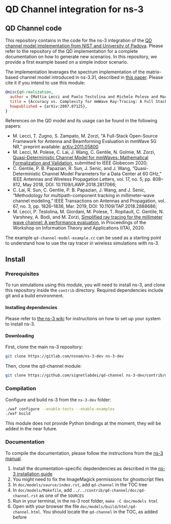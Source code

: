 QD Channel integration for ns-3
================================

## QD Channel code
This repository contains in the code for the ns-3 integration of the [QD channel model implementation from NIST and University of Padova](https://github.com/signetlabdei/qd-realization). Please refer to the repository of the QD implementation for a complete documentation on how to generate new scenarios. In this repository, we provide a first example based on a simple indoor scenario.

The implementation leverages the spectrum implementation of the matrix-based channel model introduced in ns-3.31, described in [this paper](https://arxiv.org/pdf/2002.09341).
Please cite it if you intend to use this module:
```bibtex
@misc{qd-realization,
  author = {Mattia Lecci and Paolo Testolina and Michele Polese and Marco Giordani and Michele Zorzi},
  title = {Accuracy vs. Complexity for mmWave Ray-Tracing: A Full Stack Perspective},
  howpublished = {arXiv:2007.07125},
}
```

References on the QD model and its usage can be found in the following papers:
- M. Lecci, T. Zugno, S. Zampato, M. Zorzi, "A Full-Stack Open-Source Framework for Antenna and Beamforming Evaluation in mmWave 5G NR," preprint available: [arXiv:2011.05800](https://arxiv.org/abs/2011.05800)
- M. Lecci, M. Polese, C. Lai, J. Wang, C. Gentile, N. Golmie, M. Zorzi, [Quasi-Deterministic Channel Model for mmWaves: Mathematical Formalization and Validation](https://arxiv.org/abs/2006.01235 "qd paper"), submitted to IEEE Globecom 2020;
- C. Gentile, P. B. Papazian, R. Sun, J. Senic, and J. Wang, “Quasi- Deterministic Channel Model Parameters for a Data Center at 60 GHz,” IEEE Antennas and Wireless Propagation Letters, vol. 17, no. 5, pp. 808–812, May 2018, DOI: 10.1109/LAWP.2018.2817066;
- C. Lai, R. Sun, C. Gentile, P. B. Papazian, J. Wang, and J. Senic, “Methodology for multipath-component tracking in millimeter-wave channel modeling,” IEEE Transactions on Antennas and Propagation, vol. 67, no. 3, pp. 1826–1836, Mar. 2019, DOI: 10.1109/TAP.2018.2888686;
- M. Lecci, P. Testolina, M. Giordani, M. Polese, T. Ropitault, C. Gentile, N. Varshney, A. Bodi, and M. Zorzi, [Simplified ray tracing for the millimeter wave channel: A performance evaluation](https://arxiv.org/abs/2002.09179), in Proceedings of the Workshop on Information Theory and Applications (ITA), 2020.

The example `qd-channel-model-example.cc` can be used as a starting point to understand how to use the ray tracer in wireless simulations with ns-3.

## Install

### Prerequisites ###

To run simulations using this module, you will need to install ns-3, and clone
this repository inside the `contrib` directory. 
Required dependencies include git and a build environment.

#### Installing dependencies ####

Please refer to [the ns-3 wiki](https://www.nsnam.org/wiki/Installation) for instructions on how to set up your system to install ns-3.

#### Downloading #####

First, clone the main ns-3 repository:

```bash
git clone https://gitlab.com/nsnam/ns-3-dev ns-3-dev
```

Then, clone the qd-channel module:
```bash
git clone https://github.com/signetlabdei/qd-channel ns-3-dev/contrib/qd-channel
```

### Compilation ###

Configure and build ns-3 from the `ns-3-dev` folder:

```bash
./waf configure --enable-tests --enable-examples
./waf build
```

This module does not provide Python bindings at the moment, they will be added in the near future.

### Documentation ###

To compile the documentation, please follow the instructions from the [ns-3 manual](https://www.nsnam.org/docs/manual/html/documentation.html).

1. Install the dcumentation-specific depdendencies as described in the [ns-3 installation guide](https://www.nsnam.org/wiki/Installation)
1. You might need to fix the ImageMagick permissions for ghostscript files
1. In `doc/models/source/index.rst`, add `qd-channel` in the TOC tree
1. In `doc/models/Makefile`, add `../../contrib/qd-channel/doc/qd-channel.rst` as one of the `SOURCES`
1. Run in your terminal, in the ns-3 root folder, `make -C doc/models html`
1. Open with your browser the file `doc/models/build/html/qd-channel.html`. You should locate the `qd-channel` in the TOC, as added before
